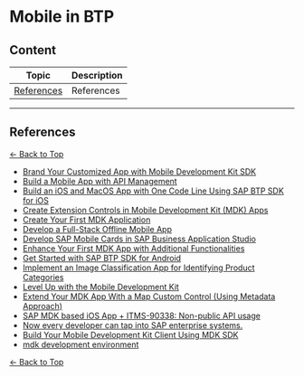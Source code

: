 # Mobile in BTP 



## Content

|Topic| Description|
|-----|-----|
| [References](#References) | References |






------

## References

[<- Back to Top](#Content)

- [Brand Your Customized App with Mobile Development Kit SDK](https://developers.sap.com/mission.mobile-dev-kit-brand.html)
- [Build a Mobile App with API Management](https://developers.sap.com/mission.apim-mobile-app.html)
- [Build an iOS and MacOS App with One Code Line Using SAP BTP SDK for iOS](https://developers.sap.com/mission.sdk-ios-one-code-line.html)
- [Create Extension Controls in Mobile Development Kit (MDK) Apps](https://developers.sap.com/mission.mobile-dev-kit-controls.html)
- [Create Your First MDK Application](https://developers.sap.com/mission.mobile-dev-kit-get-started.html)
- [Develop a Full-Stack Offline Mobile App](https://developers.sap.com/mission.mbt-offline-app.html)
- [Develop SAP Mobile Cards in SAP Business Application Studio](https://developers.sap.com/mission.mobile-cards-develop.html)
- [Enhance Your First MDK App with Additional Functionalities](https://developers.sap.com/mission.mobile-dev-kit-enhance.html)
- [Get Started with SAP BTP SDK for Android](https://developers.sap.com/mission.sdk-android-get-started.html)
- [Implement an Image Classification App for Identifying Product Categories](https://developers.sap.com/mission.sdk-ios-image-classifier.html)
- [Level Up with the Mobile Development Kit](https://developers.sap.com/mission.mobile-dev-kit-level-up.html)
- [Extend Your MDK App With a Map Custom Control (Using Metadata Approach)](https://developers.sap.com/tutorials/cp-mobile-dev-kit-map-extension.html)
- [SAP MDK based iOS App + ITMS-90338: Non-public API usage](https://developer.apple.com/forums/thread/740798)
- [Now every developer can tap into SAP enterprise systems.](https://developer.apple.com/sap/)
- [Build Your Mobile Development Kit Client Using MDK SDK](https://developers.sap.com/tutorials/cp-mobile-dev-kit-build-client..html)
- [mdk development environment](https://community.sap.com/t5/technology-q-a/mdk-development-environment/qaq-p/12516095)


[<- Back to Top](#Content)
